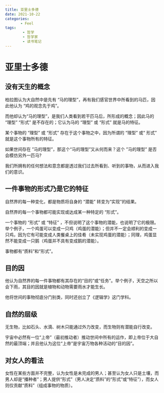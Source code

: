 ```yaml
---
title: 亚里士多德
date: 2021-10-22
categories:
       - Feel
tags:
        - 哲学
        - 哲学家
        - 读书笔记
---
```


# 亚里士多德

## 没有天生的概念

柏拉图认为大自然中是先有 “马的理型”，再有我们感官世界中所看到的马匹，因此他认为 “鸡的观念先于鸡”。

而他却认为“马的理型”，是我们人类看到若干匹马后，所形成的概念；因此马的 “理型” “形式” 是不存在的；它认为马的 “理型” 或 “形式” 就是马的特征。

某个事物的 “理型” 或 “形式” 存在于这个事物之中，因为所谓的 “理型” 或“ 形式” 就是这个事物所有的特征。

如果世间存在 ”马的理型”，那这个“马的理型”又从何而来？这个 ”马的理型” 是否会模仿另外一匹马?

我们所拥有的任何想法和意念都是透过我们过去所看到、听到的事物，从而进入我们的意识。

## 一件事物的形式乃是它的特征

自然界的每一种变化，都是物质将自身的 “潜能” 转变为“实现”的结果。

自然界的每一个事物都可能实现或达成某一种特定的 “形式”。

一个事物的 “形式” 或 “特征” ，不但说明了这个事物的潜能，也说明了它的极限。举个例子，一个鸡蛋可以变成一只鸡（鸡蛋的潜能）；但并不一定会顺利的变成一只鸡，因为它有可能变成人类餐桌上的佳肴（未实现鸡蛋的潜能）；同理，鸡蛋显然不能变成一只鹅（鸡蛋并不具有变成鹅的潜能）。

事物都有“质料”和“形式”。

## 目的因

他认为自然界的每一件事物都有其存在的“目的”或“任务”。举个例子，天空之所以会下雨，其目的因就是植物和动物需要雨水才能生长。

他将世间的事物彻底分门别类，同时还创立了《逻辑学》这门学科。

## 自然的层级

无生物，比如石头、水滴、树木只能通过外力改变，而生物则有潜能自行改变。

宇宙中必然有一位“上帝”（最初推动者）推动世间中所有的运作，即上帝位于大自然的最顶端；并且他认为这位“上帝”是宇宙万物各种活动的“目的因”。

## 对女人的看法

女性在某些方面并不完整，认为女性是未完成的男人；甚至认为女人只是土壤，而男人却是“播种者”；男人提供“形式”（男人决定“质料”的“形式”或“特征”），而女人则仅贡献“质料”（组成事物的物质）。
